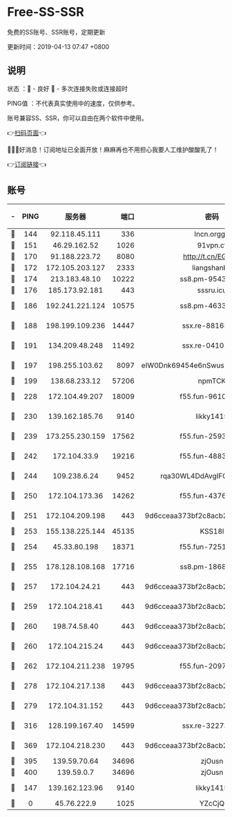 # Free-SS-SSR

免费的SS账号、SSR账号，定期更新

更新时间：2019-04-13 07:47 +0800

## 说明

状态     ：🙂 - 良好 🙁 - 多次连接失败或连接超时

PING值   ：不代表真实使用中的速度，仅供参考。

账号兼容SS、SSR，你可以自由在两个软件中使用。

👉[扫码页面](https://liesauer.github.io/Free-SS-SSR/)👈

🎉🎉🎉好消息！订阅地址已全面开放！麻麻再也不用担心我要人工维护酸酸乳了！

👉[订阅链接](https://www.liesauer.net/yogurt/subscribe?ACCESS_TOKEN=DAYxR3mMaZAsaqUb)👈

## 账号

|-|PING|服务器|端口|密码|加密方式|区域|
|:----:|:----:|:-----:|-----:|:----:|:----:|:----:|
|🙂|144|92.118.45.111|336|lncn.orgg8|rc4|JP|
|🙂|151|46.29.162.52|1026|91vpn.cf|rc4-md5|RU|
|🙂|170|91.188.223.72|8080|http://t.cn/EGJIyrl|rc4-md5|RU|
|🙂|172|172.105.203.127|2333|liangshanbo|chacha20|JP|
|🙂|174|213.183.48.10|10222|ss8.pm-95437297|rc4-md5|RU|
|🙂|176|185.173.92.181|443|sssru.icu|rc4-md5|RU|
|🙂|186|192.241.221.124|10575|ss8.pm-46330259|aes-256-cfb|US|
|🙂|188|198.199.109.236|14447|ssx.re-88165327|aes-256-cfb|US|
|🙂|191|134.209.48.248|11492|ssx.re-04101326|aes-256-cfb|US|
|🙂|197|198.255.103.62|8097|eIW0Dnk69454e6nSwuspv9DmS201tQ0D|aes-256-cfb|US|
|🙂|199|138.68.233.12|57206|npmTCK|rc4-md5|US|
|🙂|228|172.104.49.207|18009|f55.fun-96101322|aes-256-cfb|SG|
|🙂|230|139.162.185.76|9140|likky1415|aes-256-cfb|DE|
|🙂|239|173.255.230.159|17562|f55.fun-25931401|aes-256-cfb|US|
|🙂|242|172.104.33.9|19216|f55.fun-48839243|aes-256-cfb|SG|
|🙂|244|109.238.6.24|9452|rqa30WL4DdAvgIFG6Fs3znzTa|aes-256-cfb|FR|
|🙂|250|172.104.173.36|14262|f55.fun-43767369|aes-256-cfb|SG|
|🙂|251|172.104.209.198|443|9d6cceaa373bf2c8acb22e60b6a58be6|aes-256-cfb|US|
|🙂|253|155.138.225.144|45135|KSS18l|rc4-md5|US|
|🙂|254|45.33.80.198|18371|f55.fun-72515330|aes-256-cfb|US|
|🙂|255|178.128.108.168|17716|ss8.pm-18684744|aes-256-cfb|SG|
|🙂|257|172.104.24.21|443|9d6cceaa373bf2c8acb22e60b6a58be6|aes-256-cfb|US|
|🙂|259|172.104.218.41|443|9d6cceaa373bf2c8acb22e60b6a58be6|aes-256-cfb|US|
|🙂|260|198.74.58.40|443|9d6cceaa373bf2c8acb22e60b6a58be6|aes-256-cfb|US|
|🙂|260|172.104.215.24|443|9d6cceaa373bf2c8acb22e60b6a58be6|aes-256-cfb|US|
|🙂|262|172.104.211.238|19795|f55.fun-20974086|aes-256-cfb|US|
|🙂|278|172.104.217.138|443|9d6cceaa373bf2c8acb22e60b6a58be6|aes-256-cfb|US|
|🙂|279|172.104.31.152|443|9d6cceaa373bf2c8acb22e60b6a58be6|aes-256-cfb|US|
|🙂|316|128.199.167.40|14599|ssx.re-32273729|aes-256-cfb|SG|
|🙂|369|172.104.218.230|443|9d6cceaa373bf2c8acb22e60b6a58be6|aes-256-cfb|US|
|🙂|395|139.59.70.64|34696|zjOusn|chacha20|IN|
|🙂|400|139.59.0.7|34696|zjOusn|chacha20|IN|
|🙂|147|139.162.123.96|9140|likky1415|aes-256-cfb|JP|
|🙁|0|45.76.222.9|1025|YZcCjQ|rc4-md5|JP|
